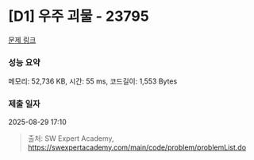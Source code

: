 # [D1] 우주 괴물 - 23795 

[문제 링크](https://swexpertacademy.com/main/code/problem/problemDetail.do?contestProbId=AZU7flp6n8XHBIRK) 

### 성능 요약

메모리: 52,736 KB, 시간: 55 ms, 코드길이: 1,553 Bytes

### 제출 일자

2025-08-29 17:10



> 출처: SW Expert Academy, https://swexpertacademy.com/main/code/problem/problemList.do